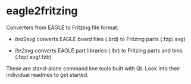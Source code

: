 # eagle2fritzing

Converters from EAGLE to Fritzing file format:

*  *brd2svg* converts EAGLE board files (.brd) to Fritzing parts (.fzp/.svg)

*  *lbr2svg* converts EAGLE part libraries (.lbr) to Fritzing parts and bins (.fzp/.svg/.fzb)


These are stand-alone command line tools built with Qt. Look into their individual readmes to get started.

